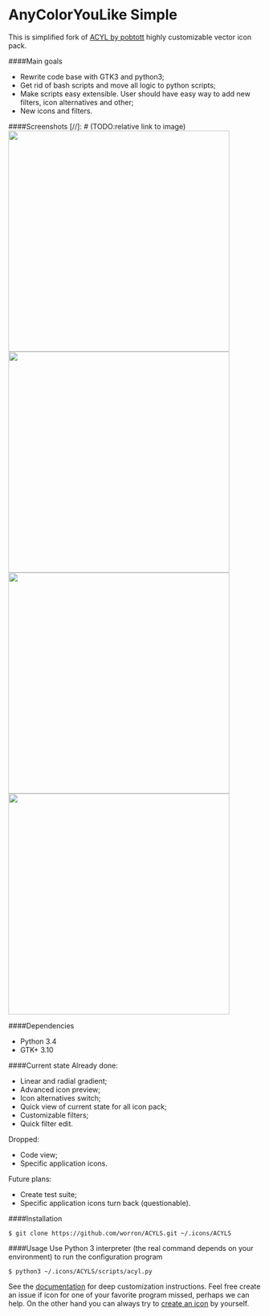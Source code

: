 # AnyColorYouLike Simple
This is simplified fork of [ACYL by pobtott](http://gnome-look.org/content/show.php/?content=102435) highly customizable vector icon pack.

####Main goals
* Rewrite code base with GTK3 and python3;
* Get rid of bash scripts and move all logic to python scripts;
* Make scripts easy extensible. User should have easy way to add new filters, icon alternatives and other;
* New icons and filters.

####Screenshots
[//]: # (TODO:relative link to image)
<img src="https://github.com/worron/ACYLS/wiki/images/Screenshot-1.png" width="440"> <img src="https://github.com/worron/ACYLS/wiki/images/Screenshot-2.png" width="440">
<img src="https://github.com/worron/ACYLS/wiki/images/Screenshot-3.png" width="440"> <img src="https://github.com/worron/ACYLS/wiki/images/Screenshot-4.png" width="440">

####Dependencies
* Python 3.4
* GTK+ 3.10

####Current state
Already done:
* Linear and radial gradient;
* Advanced icon preview;
* Icon alternatives switch;
* Quick view of current state for all icon pack;
* Customizable filters;
* Quick filter edit.

Dropped:
* Code view;
* Specific application icons.

Future plans:
* Create test suite;
* Specific application icons turn back (questionable).

####Installation
```
$ git clone https://github.com/worron/ACYLS.git ~/.icons/ACYLS
```

####Usage
Use Python 3 interpreter (the real command depends on your environment) to run the configuration program
```
$ python3 ~/.icons/ACYLS/scripts/acyl.py
```

See the [documentation](https://github.com/worron/ACYLS/wiki) for deep customization instructions. Feel free create an issue if icon for one of your favorite program missed, perhaps we can help. On the other hand you can always try to [create an icon](https://github.com/worron/ACYLS/wiki/Create-new-icon) by yourself.
